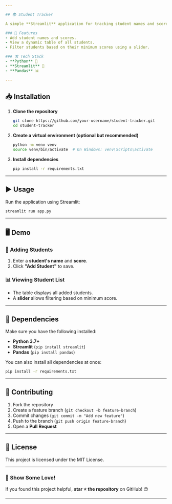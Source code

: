 ```yaml
---

## 📚 Student Tracker

A simple **Streamlit** application for tracking student names and scores with real-time filtering.

### 🚀 Features
- Add student names and scores.
- View a dynamic table of all students.
- Filter students based on their minimum scores using a slider.

### 🛠️ Tech Stack
- **Python** 🐍
- **Streamlit** 🎈
- **Pandas** 📊

---
```


## 📥 Installation

1. **Clone the repository**  
   ```bash
   git clone https://github.com/your-username/student-tracker.git
   cd student-tracker
   ```

2. **Create a virtual environment (optional but recommended)**  
   ```bash
   python -m venv venv
   source venv/bin/activate  # On Windows: venv\Scripts\activate
   ```

3. **Install dependencies**  
   ```bash
   pip install -r requirements.txt
   ```

---

## ▶️ Usage

Run the application using Streamlit:  
```bash
streamlit run app.py
```

---

## 🖥️ Demo

### 🎯 Adding Students
1. Enter a **student's name** and **score**.
2. Click **"Add Student"** to save.

### 📊 Viewing Student List
- The table displays all added students.
- A **slider** allows filtering based on minimum score.

---

## 🔧 Dependencies

Make sure you have the following installed:  
- **Python 3.7+**  
- **Streamlit** (`pip install streamlit`)  
- **Pandas** (`pip install pandas`)

You can also install all dependencies at once:
```bash
pip install -r requirements.txt
```

---

## 🤝 Contributing

1. Fork the repository  
2. Create a feature branch (`git checkout -b feature-branch`)  
3. Commit changes (`git commit -m "Add new feature"`)  
4. Push to the branch (`git push origin feature-branch`)  
5. Open a **Pull Request**

---

## 📜 License

This project is licensed under the MIT License.

---

### 🌟 Show Some Love!
If you found this project helpful, **star ⭐ the repository** on GitHub! 😊

---
